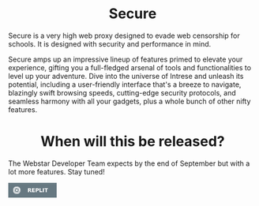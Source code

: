 <h1 align="center">Secure</h1>

Secure is a very high web proxy designed to evade web censorship for schools. 
It is designed with security and performance in mind.

Secure amps up an impressive lineup of features primed to elevate your experience, gifting you a full-fledged arsenal of tools and functionalities to level up your adventure. Dive into the universe of Intrese and unleash its potential, including a user-friendly interface that's a breeze to navigate, blazingly swift browsing speeds, cutting-edge security protocols, and seamless harmony with all your gadgets, plus a whole bunch of other nifty features.        

<h1 align="center">When will this be released?</h1>

The Webstar Developer Team expects by the end of September but with a lot more features.
      Stay tuned!

<a href="https://replit.com/github/WebstarDevelopers/Secure"><img height="30px" src="https://raw.githubusercontent.com/WebstarDevelopers/Secure/main/features/replit2.svg"><img></a>
